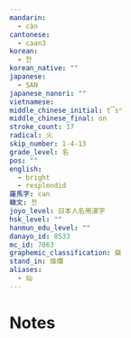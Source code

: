 ```yaml
---
mandarin:
  - càn
cantonese:
  - caan3
korean:
  - 찬
korean_native: ""
japanese:
  - SAN
japanese_nanori: ""
vietnamese:
middle_chinese_initial: t͡sʰ
middle_chinese_final: ɑn
stroke_count: 17
radical: 火
skip_number: 1-4-13
grade_level: 名
pos: ""
english:
  - bright
  - resplendid
羅馬字: can
韓文: 찬
joyo_level: 日本人名用漢字
hsk_level: ""
hanmun_edu_level: ""
danayo_id: 8533
mc_id: 7063
graphemic_classification: 粲
stand_in: 燦爛
aliases:
  - 灿
---
```


# Notes
